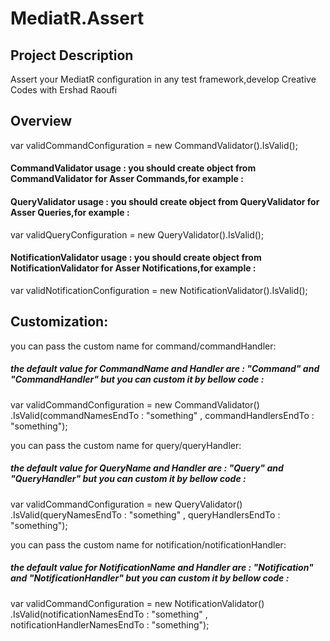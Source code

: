 # MediatR.Assert
   
## Project Description
 Assert your MediatR configuration in any test framework,develop Creative Codes with Ershad Raoufi
  
## Overview
 var validCommandConfiguration = new CommandValidator().IsValid();

#### CommandValidator usage : you should create object from CommandValidator for Asser Commands,for example : 

 
#### QueryValidator usage : you should create object from QueryValidator for Asser Queries,for example : 
 var validQueryConfiguration = new QueryValidator().IsValid();

#### NotificationValidator usage : you should create object from NotificationValidator for Asser Notifications,for example : 
 var validNotificationConfiguration = new NotificationValidator().IsValid();
 
 ## Customization:
 you can pass the custom name for command/commandHandler:
 ##### the default value for CommandName and Handler are : "Command" and "CommandHandler" but you can custom it by bellow code :
 var validCommandConfiguration = new CommandValidator()
                                   .IsValid(commandNamesEndTo : "something" , commandHandlersEndTo : "something");
 
   you can pass the custom name for query/queryHandler:
 ##### the default value for QueryName and Handler are : "Query" and "QueryHandler" but you can custom it by bellow code :
 var validCommandConfiguration = new QueryValidator()
                                  .IsValid(queryNamesEndTo : "something" , queryHandlersEndTo : "something");
 
   you can pass the custom name for notification/notificationHandler:
 ##### the default value for NotificationName and Handler are : "Notification" and "NotificationHandler" but you can custom it by bellow code :
 var validCommandConfiguration = new NotificationValidator()
                                 .IsValid(notificationNamesEndTo : "something" , notificationHandlerNamesEndTo : "something");

